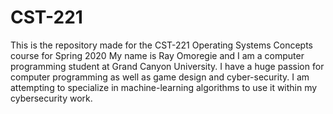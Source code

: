 # CST-221
This is the repository made for the CST-221 Operating Systems Concepts course for Spring 2020
My name is Ray Omoregie and I am a computer programming student at Grand Canyon University. 
I have a huge passion for computer programming as well as game design and cyber-security. 
I am attempting to specialize in machine-learning algorithms to use it within my cybersecurity work.
